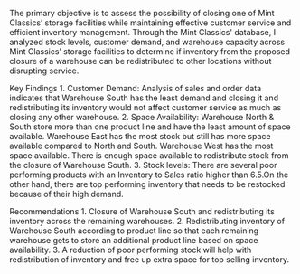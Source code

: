 The primary objective is to assess the possibility of closing one of Mint Classics’ storage facilities while maintaining effective customer service and efficient inventory management. Through the Mint Classics' database, I analyzed stock levels, customer demand, and warehouse capacity across Mint Classics’ storage facilities to determine if inventory from the proposed closure of a warehouse can be redistributed to other locations without disrupting service.


Key Findings
1.
Customer Demand: Analysis of sales and order data indicates that Warehouse South has the least demand and closing it and redistributing its inventory would not affect customer service as much as closing any other warehouse.
2.
Space Availability: Warehouse North & South store more than one product line and have the least amount of space available. Warehouse East has the most stock but still has more space available compared to North and South. Warehouse West has the most space available. There is enough space available to redistribute stock from the closure of Warehouse South.
3.
Stock levels: There are several poor performing products with an Inventory to Sales ratio higher than 6.5.On the other hand, there are top performing inventory that needs to be restocked because of their high demand.


Recommendations
1.
Closure of Warehouse South and redistributing its inventory across the remaining warehouses.
2.
Redistributing inventory of Warehouse South according to product line so that each remaining warehouse gets to store an additional product line based on space availability.
3.
A  reduction of poor performing stock will help with redistribution of inventory and free up extra space for top selling inventory.
